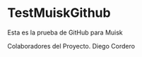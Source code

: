 TestMuiskGithub
===============

Esta es la prueba de GitHub para Muisk

Colaboradores del Proyecto.
Diego Cordero